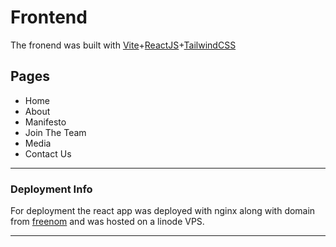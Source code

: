 # Frontend

The fronend was built with [Vite](https://vitejs.dev/guide/)+[ReactJS](https://reactjs.org/)+[TailwindCSS](https://tailwindcss.com/)

## Pages
* Home
* About
* Manifesto 
* Join The Team 
* Media
* Contact Us

------
### Deployment Info
For deployment the react app was deployed with nginx along with domain from [freenom](https://my.freenom.com/clientarea.php) and was hosted on a linode VPS.

-----
